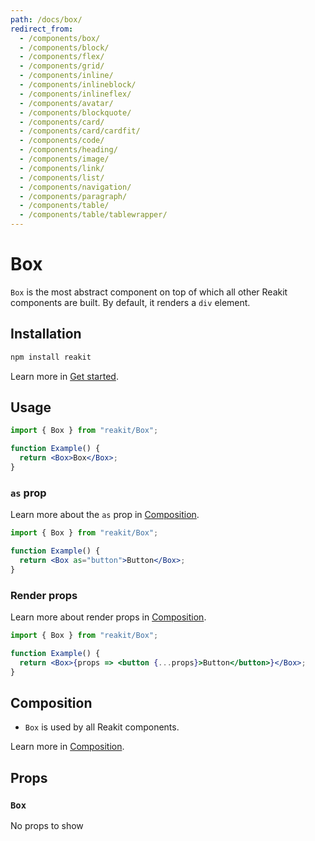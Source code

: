 ```yaml
---
path: /docs/box/
redirect_from:
  - /components/box/
  - /components/block/
  - /components/flex/
  - /components/grid/
  - /components/inline/
  - /components/inlineblock/
  - /components/inlineflex/
  - /components/avatar/
  - /components/blockquote/
  - /components/card/
  - /components/card/cardfit/
  - /components/code/
  - /components/heading/
  - /components/image/
  - /components/link/
  - /components/list/
  - /components/navigation/
  - /components/paragraph/
  - /components/table/
  - /components/table/tablewrapper/
---
```


# Box

`Box` is the most abstract component on top of which all other Reakit components are built. By default, it renders a `div` element.

## Installation

```sh
npm install reakit
```

Learn more in [Get started](/docs/get-started).

## Usage

```jsx
import { Box } from "reakit/Box";

function Example() {
  return <Box>Box</Box>;
}
```

### `as` prop

Learn more about the `as` prop in [Composition](/docs/composition#as-prop).

```jsx
import { Box } from "reakit/Box";

function Example() {
  return <Box as="button">Button</Box>;
}
```

### Render props

Learn more about render props in [Composition](/docs/composition#render-props).

```jsx
import { Box } from "reakit/Box";

function Example() {
  return <Box>{props => <button {...props}>Button</button>}</Box>;
}
```

## Composition

- `Box` is used by all Reakit components.

Learn more in [Composition](/docs/composition#props-hooks).

## Props

<!-- Automatically generated -->

### `Box`

No props to show
